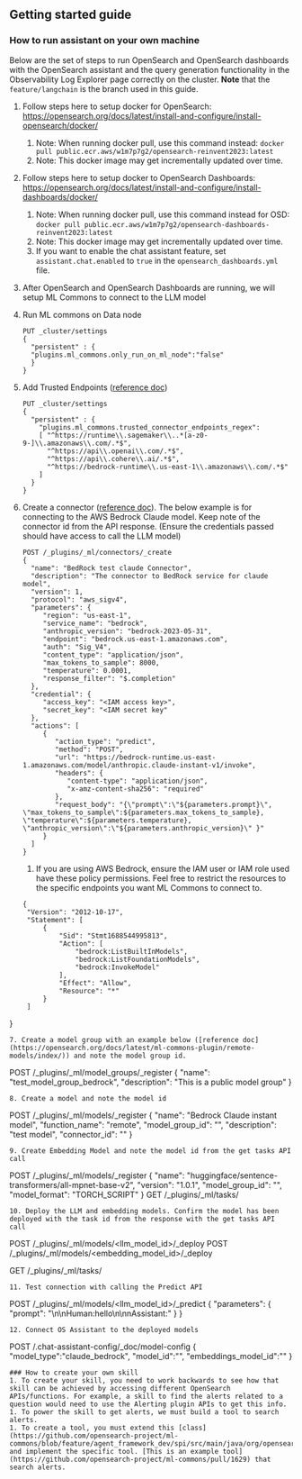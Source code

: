 ## Getting started guide

### How to run assistant on your own machine
Below are the set of steps to run OpenSearch and OpenSearch dashboards with the OpenSearch assistant and the query generation functionality in the Observability Log Explorer page correctly on the cluster.
**Note** that the `feature/langchain` is the branch used in this guide.

1. Follow steps here to setup docker for OpenSearch: https://opensearch.org/docs/latest/install-and-configure/install-opensearch/docker/
   1. Note: When running docker pull, use this command instead: `docker pull public.ecr.aws/w1m7p7g2/opensearch-reinvent2023:latest`
   2. Note: This docker image may get incrementally updated over time.


2. Follow steps here to setup docker to OpenSearch Dashboards: https://opensearch.org/docs/latest/install-and-configure/install-dashboards/docker/
   1. Note: When running docker pull, use this command instead for OSD: `docker pull public.ecr.aws/w1m7p7g2/opensearch-dashboards-reinvent2023:latest`
   2. Note: This docker image may get incrementally updated over time.
   3. If you want to enable the chat assistant feature, set `assistant.chat.enabled` to `true` in the `opensearch_dashboards.yml` file.
3. After OpenSearch and OpenSearch Dashboards are running, we will setup ML Commons to connect to the LLM model
4. Run ML commons on Data node
   ```
   PUT _cluster/settings
   {
     "persistent" : {
     "plugins.ml_commons.only_run_on_ml_node":"false"
     }
   }
     ```
5. Add Trusted Endpoints ([reference doc](https://opensearch.org/docs/latest/ml-commons-plugin/remote-models/index/))
   ```
   PUT _cluster/settings
   {
     "persistent" : {
       "plugins.ml_commons.trusted_connector_endpoints_regex":
       [ "^https://runtime\\.sagemaker\\..*[a-z0-9-]\\.amazonaws\\.com/.*$",
         "^https://api\\.openai\\.com/.*$",
         "^https://api\\.cohere\\.ai/.*$",
         "^https://bedrock-runtime\\.us-east-1\\.amazonaws\\.com/.*$"
       ]
     }
   }
   ```
6. Create a connector ([reference doc](https://opensearch.org/docs/latest/ml-commons-plugin/remote-models/index/)). The below example is for connecting to the AWS Bedrock Claude model. Keep note of the connector id from the API response. (Ensure the credentials passed should have access to call the LLM model) 
   ```
   POST /_plugins/_ml/connectors/_create
   {
     "name": "BedRock test claude Connector",
     "description": "The connector to BedRock service for claude model",
     "version": 1,
     "protocol": "aws_sigv4",
     "parameters": {
        "region": "us-east-1",
        "service_name": "bedrock",
        "anthropic_version": "bedrock-2023-05-31",
        "endpoint": "bedrock.us-east-1.amazonaws.com",
        "auth": "Sig_V4",
        "content_type": "application/json",
        "max_tokens_to_sample": 8000,
        "temperature": 0.0001,
        "response_filter": "$.completion"
     },
     "credential": {
        "access_key": "<IAM access key>",
        "secret_key": "<IAM secret key"
     },
     "actions": [
        {
           "action_type": "predict",
           "method": "POST",
           "url": "https://bedrock-runtime.us-east-1.amazonaws.com/model/anthropic.claude-instant-v1/invoke",
           "headers": {
              "content-type": "application/json",
              "x-amz-content-sha256": "required"
           },
           "request_body": "{\"prompt\":\"${parameters.prompt}\", \"max_tokens_to_sample\":${parameters.max_tokens_to_sample}, \"temperature\":${parameters.temperature},  \"anthropic_version\":\"${parameters.anthropic_version}\" }"
        }
     ]
   }
   ```
   1. If you are using AWS Bedrock, ensure the IAM user or IAM role used have these policy permissions. Feel free to restrict the resources to the specific endpoints you want ML Commons to connect to.
   ```
   {
    "Version": "2012-10-17",
    "Statement": [
        {
            "Sid": "Stmt1688544995813",
            "Action": [
                "bedrock:ListBuiltInModels",
                "bedrock:ListFoundationModels",
                "bedrock:InvokeModel"
            ],
            "Effect": "Allow",
            "Resource": "*"
        }
    ]
} 
   ```
7. Create a model group with an example below ([reference doc](https://opensearch.org/docs/latest/ml-commons-plugin/remote-models/index/)) and note the model group id.
   ```
   POST /_plugins/_ml/model_groups/_register
   {
     "name": "test_model_group_bedrock",
     "description": "This is a public model group"
   }
   ```
8. Create a model and note the model id
   ```
   POST /_plugins/_ml/models/_register
   {
     "name": "Bedrock Claude instant model",
     "function_name": "remote",
     "model_group_id": "<model group id from previous API call>",
     "description": "test model",
     "connector_id": "<connector id from previous API call>"
   }
   ```
9. Create Embedding Model and note the model id from the get tasks API call
   ```
   POST /_plugins/_ml/models/_register
   {
     "name": "huggingface/sentence-transformers/all-mpnet-base-v2",
     "version": "1.0.1",
     "model_group_id": "<model group id from previous API call>",
     "model_format": "TORCH_SCRIPT"
   }
     GET /_plugins/_ml/tasks/<task id from above model register call>
   ```
10. Deploy the LLM and embedding models. Confirm the model has been deployed with the task id from the response with the get tasks API call
   ```
   POST /_plugins/_ml/models/<llm_model_id>/_deploy
   POST /_plugins/_ml/models/<embedding_model_id>/_deploy

   GET /_plugins/_ml/tasks/<task id from above deploy model calls>
   ```
11. Test connection with calling the Predict API
   ```
   POST /_plugins/_ml/models/<llm_model_id>/_predict
   {
     "parameters": {
       "prompt": "\n\nHuman:hello\n\nnAssistant:"
     }
   }
   ```
12. Connect OS Assistant to the deployed models
   ```
   POST /.chat-assistant-config/_doc/model-config
   {
     "model_type":"claude_bedrock",
     "model_id":"<model-id>",
     "embeddings_model_id":"<embedding-model-id>"
   } 
   ```
### How to create your own skill
1. To create your skill, you need to work backwards to see how that skill can be achieved by accessing different OpenSearch APIs/functions. For example, a skill to find the alerts related to a question would need to use the Alerting plugin APIs to get this info. 
1. To power the skill to get alerts, we must build a tool to search alerts.
1. To create a tool, you must extend this [class](https://github.com/opensearch-project/ml-commons/blob/feature/agent_framework_dev/spi/src/main/java/org/opensearch/ml/common/spi/tools/Tool.java) and implement the specific tool. [This is an example tool](https://github.com/opensearch-project/ml-commons/pull/1629) that search alerts.
